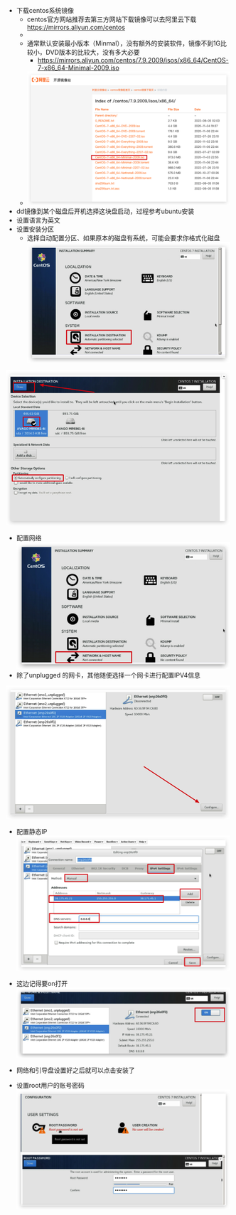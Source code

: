 
- 下载centos系统镜像 
	- centos官方网站推荐去第三方网站下载镜像可以去阿里云下载 https://mirrors.aliyun.com/centos
	- 
	- 通常默认安装最小版本（Minmal），没有额外的安装软件，镜像不到1G比较小，DVD版本的比较大，没有多大必要
		- https://mirrors.aliyun.com/centos/7.9.2009/isos/x86_64/CentOS-7-x86_64-Minimal-2009.iso
	- ![](assets/Pasted%20image%2020240712152800.png)
- dd镜像到某个磁盘后开机选择这块盘启动，过程参考ubuntu安装
- 设置语言为英文
-  设置安装分区
	- 选择自动配置分区、如果原本的磁盘有系统，可能会要求你格式化磁盘
![](assets/Pasted%20image%2020240712150546.png)

![](assets/Pasted%20image%2020240712150613.png)


- 配置网络
![](assets/Pasted%20image%2020240712150723.png)
- 除了unplugged 的网卡，其他随便选择一个网卡进行配置IPV4信息 

![](assets/Pasted%20image%2020240712150738.png)

- 配置静态IP
![](assets/Pasted%20image%2020240712150905.png)

- 这边记得要on打开
![](assets/Pasted%20image%2020240712150938.png)

- 网络和引导盘设置好之后就可以点击安装了

- 设置root用户的账号密码 
![](assets/Pasted%20image%2020240712151051.png)